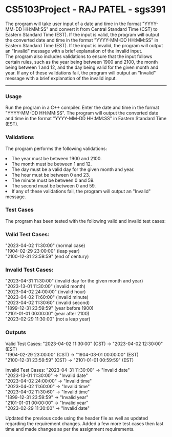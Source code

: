 # CS5103Project - RAJ PATEL - sgs391
The program will take user input of a date and time in the format "YYYY-MM-DD HH:MM:SS" and convert it from Central Standard Time (CST) to Eastern Standard Time (EST). If the input is valid, the program will output the converted date and time in the format "YYYY-MM-DD HH:MM:SS" in Eastern Standard Time (EST). If the input is invalid, the program will output an "Invalid" message with a brief explanation of the invalid input.
<br>
The program also includes validations to ensure that the input follows certain rules, such as the year being between 1900 and 2100, the month being between 1 and 12, and the day being valid for the given month and year. If any of these validations fail, the program will output an "Invalid" message with a brief explanation of the invalid input.
<br><hr>
### Usage
Run the program in a C++ compiler.
Enter the date and time in the format "YYYY-MM-DD HH:MM:SS".
The program will output the converted date and time in the format "YYYY-MM-DD HH:MM:SS" in Eastern Standard Time (EST).


### Validations
The program performs the following validations:
<li> The year must be between 1900 and 2100. </li>
<li> The month must be between 1 and 12.</li>
<li>The day must be a valid day for the given month and year.</li>
<li>The hour must be between 0 and 23.</li>
<li>The minute must be between 0 and 59.</li>
<li>The second must be between 0 and 59.</li>
<li>If any of these validations fail, the program will output an "Invalid" message.</li>


### Test Cases
The program has been tested with the following valid and invalid test cases:

### Valid Test Cases:

"2023-04-02 11:30:00" (normal case)<br>
"1904-02-29 23:00:00" (leap year)<br>
"2100-12-31 23:59:59" (end of century)<br>

### Invalid Test Cases:

"2023-04-31 11:30:00" (invalid day for the given month and year)<br>
"2023-13-01 11:30:00" (invalid month)<br>
"2023-04-02 24:00:00" (invalid hour)<br>
"2023-04-02 11:60:00" (invalid minute)<br>
"2023-04-02 11:30:60" (invalid second)<br>
"1899-12-31 23:59:59" (year before 1900)<br>
"2101-01-01 00:00:00" (year after 2100)<br>
"2023-02-29 11:30:00" (not a leap year)<br>

### Outputs

Valid Test Cases:
"2023-04-02 11:30:00" (CST) -> "2023-04-02 12:30:00" (EST)<br>
"1904-02-29 23:00:00" (CST) -> "1904-03-01 00:00:00" (EST)<br>
"2100-12-31 23:59:59" (CST) -> "2101-01-01 00:59:59" (EST)<br>

Invalid Test Cases:
"2023-04-31 11:30:00" -> "Invalid date"<br>
"2023-13-01 11:30:00" -> "Invalid date"<br>
"2023-04-02 24:00:00" -> "Invalid time"<br>
"2023-04-02 11:60:00" -> "Invalid time"<br>
"2023-04-02 11:30:60" -> "Invalid time"<br>
"1899-12-31 23:59:59" -> "Invalid year"<br>
"2101-01-01 00:00:00" -> "Invalid year"<br>
"2023-02-29 11:30:00" -> "Invalid date"<br>

Updated the previous code using the <ctime> header file as well as updated regarding the requirement changes. Added a few more test cases then last time and made changes as per the assignment requirements.
